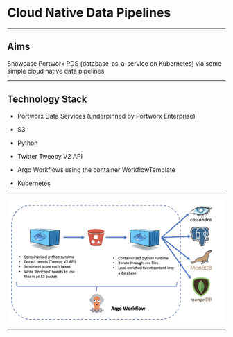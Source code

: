 # Cloud Native Data Pipelines 

---

## Aims

Showcase Portworx PDS (database-as-a-service on Kubernetes) via some simple cloud native data pipelines

---

## Technology Stack

- Portworx Data Services (underpinned by Portworx Enterprise)

- S3

- Python

- Twitter Tweepy V2 API

- Argo Workflows using the container WorkflowTemplate

- Kubernetes
---

<img src="images/07.png">

---
